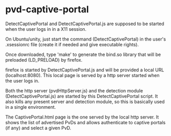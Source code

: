 # pvd-captive-portal

DetectCaptivePortal and DetectCaptivePortal.js are supposed to be started
when the user logs in in a X11 session.

On Ubuntu/unity, just start the command (DetectCaptivePortal) in the
user's .xsessionrc file (create it if needed and give executable rights).

Once downloaded, type 'make' to generate the bind.so library that will
be preloaded (LD\_PRELOAD) by firefox.

firefox is started by DetectCaptivePortal.js and will be provided a local
URL (localhost:8080). This local page is served by a http server started
when the user logs in.

Both the http server (pvdHttpServer.js) and the detection module
(DetectCaptivePortal.js) are started by this DetectCaptivePortal script.
It also kills any present server and detection module, so this is basically
used in a single environment.

The CaptivePortal.html page is the one served by the local http server.
It shows the list of advertised PvDs and allows authenticate to captive
portals (if any) and select a given PvD.
